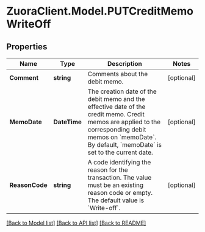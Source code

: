 # ZuoraClient.Model.PUTCreditMemoWriteOff

## Properties

Name | Type | Description | Notes
------------ | ------------- | ------------- | -------------
**Comment** | **string** | Comments about the debit memo.  | [optional] 
**MemoDate** | **DateTime** | The creation date of the debit memo and the effective date of the credit memo. Credit memos are applied to the corresponding debit memos on &#x60;memoDate&#x60;. By default, &#x60;memoDate&#x60; is set to the current date.  | [optional] 
**ReasonCode** | **string** | A code identifying the reason for the transaction. The value must be an existing reason code or empty. The default value is &#x60;Write-off&#x60;.  | [optional] 

[[Back to Model list]](../README.md#documentation-for-models) [[Back to API list]](../README.md#documentation-for-api-endpoints) [[Back to README]](../README.md)


